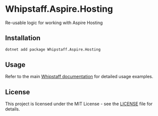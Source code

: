 # Whipstaff.Aspire.Hosting

Re-usable logic for working with Aspire Hosting

## Installation

```bash
dotnet add package Whipstaff.Aspire.Hosting
```

## Usage

Refer to the main [Whipstaff documentation](https://github.com/dpvreony/whipstaff) for detailed usage examples.

## License

This project is licensed under the MIT License - see the [LICENSE](https://github.com/dpvreony/whipstaff/blob/main/LICENSE) file for details.

